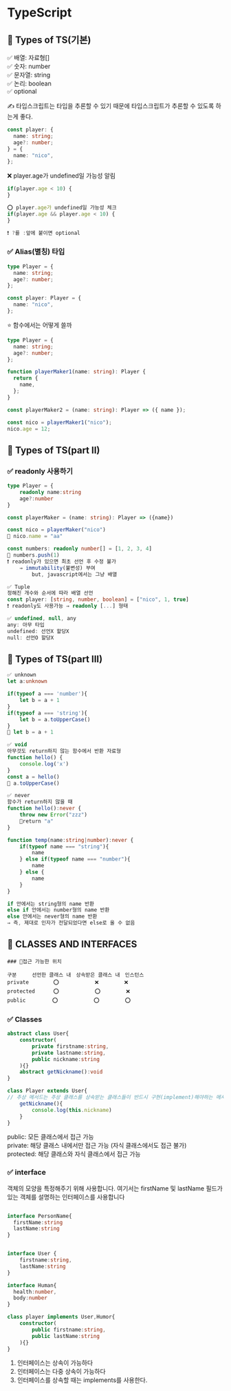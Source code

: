# TypeScript

## 📌 Types of TS(기본)

✅ 배열: 자료형[]<br/>
✅ 숫자: number<br/>
✅ 문자열: string<br/>
✅ 논리: boolean<br/>
✅ optional<br/>

✍️ 타입스크립트는 타입을 추론할 수 있기 때문에 타입스크립트가 추론할 수 있도록 하는게 좋다.
```typescript
const player: {
  name: string;
  age?: number;
} = {
  name: "nico",
};
```

❌ player.age가 undefined일 가능성 알림

```typescript
if(player.age < 10) {
}

⭕ player.age가 undefined일 가능성 체크
if(player.age && player.age < 10) {
}

❗ ?를 :앞에 붙이면 optional
```

### ✅ Alias(별칭) 타입

```typescript
type Player = {
  name: string;
  age?: number;
};

const player: Player = {
  name: "nico",
};
```

⭐ 함수에서는 어떻게 쓸까

```typescript
type Player = {
  name: string;
  age?: number;
};

function playerMaker1(name: string): Player {
  return {
    name,
  };
}

const playerMaker2 = (name: string): Player => ({ name });

const nico = playerMaker1("nico");
nico.age = 12;
```

## 📌 Types of TS(part II)

### ✅ readonly 사용하기

```typescript
type Player = {
    readonly name:string
    age?:number
}

const playerMaker = (name: string): Player => ({name})

const nico = playerMaker("nico")
🚫 nico.name = "aa"
```

```typescript
const numbers: readonly number[] = [1, 2, 3, 4]
🚫 numbers.push(1)
❗ readonly가 있으면 최초 선언 후 수정 불가
    ⇒ immutability(불변성) 부여
        but, javascript에서는 그냥 배열

✅ Tuple
정해진 개수와 순서에 따라 배열 선언
const player: [string, number, boolean] = ["nico", 1, true]
❗ readonly도 사용가능 ⇒ readonly [...] 형태

✅ undefined, null, any
any: 아무 타입
undefined: 선언X 할당X
null: 선언O 할당X
```

## 📌 Types of TS(part III)

```typescript
✅ unknown
let a:unknown

if(typeof a === 'number'){
    let b = a + 1
}
if(typeof a === 'string'){
    let b = a.toUpperCase()
}
🚫 let b = a + 1

✅ void
아무것도 return하지 않는 함수에서 반환 자료형
function hello() {
    console.log('x')
}
const a = hello()
🚫 a.toUpperCase()

✅ never
함수가 return하지 않을 때
function hello():never {
    throw new Error("zzz")
    🚫return "a"
}

function temp(name:string|number):never {
    if(typeof name === "string"){
        name
    } else if(typeof name === "number"){
        name
    } else {
        name
    }
}

if 안에서는 string형의 name 반환
else if 안에서는 number형의 name 반환
else 안에서는 never형의 name 반환
⇒ 즉, 제대로 인자가 전달되었다면 else로 올 수 없음
```

##  📌 CLASSES AND INTERFACES

```
### 📌접근 가능한 위치

구분　　　선언한 클래스 내　상속받은 클래스 내　인스턴스
private 　 　　 ⭕　　　　　　　❌　　　　　❌
protected 　　　⭕　　　　　　　⭕　　　　　❌
public　　　　  ⭕　　　　　　　⭕　　　　　⭕
```
### ✅ Classes
```typescript
abstract class User{
    constructor(
        private firstname:string,
        private lastname:string,
        public nickname:string
    ){}
    abstract getNickname():void
}

class Player extends User{
// 추상 메서드는 추상 클래스를 상속받는 클래스들이 반드시 구현(implement)해야하는 메서드이다.
    getNickname(){
        console.log(this.nickname)
    }
}
```
public: 모든 클래스에서 접근 가능<br/>
private: 해당 클래스 내에서만 접근 가능 (자식 클래스에서도 접근 불가)<br/>
protected: 해당 클래스와 자식 클래스에서 접근 가능<br/>

### ✅ interface
객체의 모양을 특정해주기 위해 사용합니다. 여기서는 firstName 및 lastName 필드가 있는 객체를 설명하는 인터페이스를 사용합니다

```typescript

interface PersonName{
  firstName:string
  lastName:string
}

```
```typescript

interface User {
    firstname:string,
    lastName:string
}

interface Human{
  health:number,
  body:number
}

class player implements User,Humor{
    constructor(
        public firstname:string,
        public lastName:string
    ){}
}

```
1. 인터페이스는 상속이 가능하다</br>
2. 인터페이스는 다중 상속이 가능하다</br>
3. 인터페이스를 상속할 때는 implements를 사용한다.



